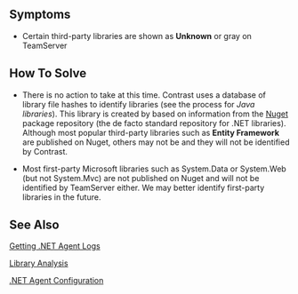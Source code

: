 <!--
title: "TeamServer Does Not Recognize Third Party .NET Libraries"
description: "Troubleshooting guide for .NET agent issues"
-->


## Symptoms

* Certain third-party libraries are shown as **Unknown** or gray on TeamServer

## How To Solve

* There is no action to take at this time. Contrast uses a database of library file hashes to identify libraries (see the process for *Java libraries*).  This library is created by based on information from the [Nuget](https://www.nuget.org/) package repository (the de facto standard repository for .NET libraries).  Although most popular third-party libraries such as **Entity Framework** are  published on Nuget, others may not be and they will not be identified by Contrast.  

* Most first-party Microsoft libraries such as System.Data or System.Web (but not System.Mvc) are not published on Nuget and will not be identified by TeamServer either.  We may better identify first-party libraries in the future.


## See Also

[Getting .NET Agent Logs](user_netinstall.html#logs)

[Library Analysis](user_tsguidelib.html#analysis)

[.NET Agent Configuration](user_netconfig.html#config)


